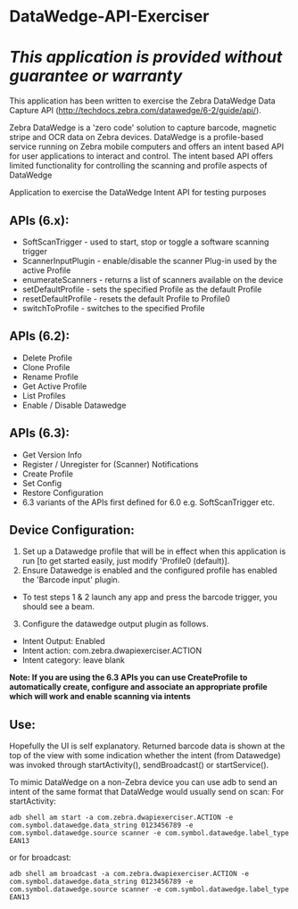 # DataWedge-API-Exerciser

*This application is provided without guarantee or warranty*
=========================================================

This application has been written to exercise the Zebra DataWedge Data Capture API (http://techdocs.zebra.com/datawedge/6-2/guide/api/).

Zebra DataWedge is a 'zero code' solution to capture barcode, magnetic stripe and OCR data on Zebra devices.  DataWedge is a profile-based service running on Zebra mobile computers and offers an intent based API for user applications to interact and control.  The intent based API offers limited functionality for controlling the scanning and profile aspects of DataWedge

Application to exercise the DataWedge Intent API for testing purposes
## APIs (6.x):
* SoftScanTrigger - used to start, stop or toggle a software scanning trigger
* ScannerInputPlugin - enable/disable the scanner Plug-in used by the active Profile
* enumerateScanners - returns a list of scanners available on the device
* setDefaultProfile - sets the specified Profile as the default Profile
* resetDefaultProfile - resets the default Profile to Profile0
* switchToProfile - switches to the specified Profile

## APIs (6.2):
* Delete Profile
* Clone Profile
* Rename Profile
* Get Active Profile
* List Profiles
* Enable / Disable Datawedge

## APIs (6.3):
* Get Version Info
* Register / Unregister for (Scanner) Notifications
* Create Profile
* Set Config
* Restore Configuration
* 6.3 variants of the APIs first defined for 6.0 e.g. SoftScanTrigger etc.

## Device Configuration:
1. Set up a Datawedge profile that will be in effect when this application is run [to get started easily, just modify 'Profile0 (default)].  
2. Ensure Datawedge is enabled and the configured profile has enabled the 'Barcode input' plugin.  
  * To test steps 1 & 2 launch any app and press the barcode trigger, you should see a beam.
3. Configure the datawedge output plugin as follows.
  * Intent Output: Enabled
  * Intent action: com.zebra.dwapiexerciser.ACTION
  * Intent category: leave blank

**Note: If you are using the 6.3 APIs you can use CreateProfile to automatically create, configure and associate an appropriate profile which will work and enable scanning via intents**

## Use:
Hopefully the UI is self explanatory.  Returned barcode data is shown at the top of the view with some indication whether the intent (from Datawedge) was invoked through startActivity(), sendBroadcast() or startService().

To mimic DataWedge on a non-Zebra device you can use adb to send an intent of the same format that DataWedge would usually send on scan:
For startActivity:
```
adb shell am start -a com.zebra.dwapiexerciser.ACTION -e com.symbol.datawedge.data_string 0123456789 -e com.symbol.datawedge.source scanner -e com.symbol.datawedge.label_type EAN13
```
or for broadcast:
```
adb shell am broadcast -a com.zebra.dwapiexerciser.ACTION -e com.symbol.datawedge.data_string 0123456789 -e com.symbol.datawedge.source scanner -e com.symbol.datawedge.label_type EAN13
```


